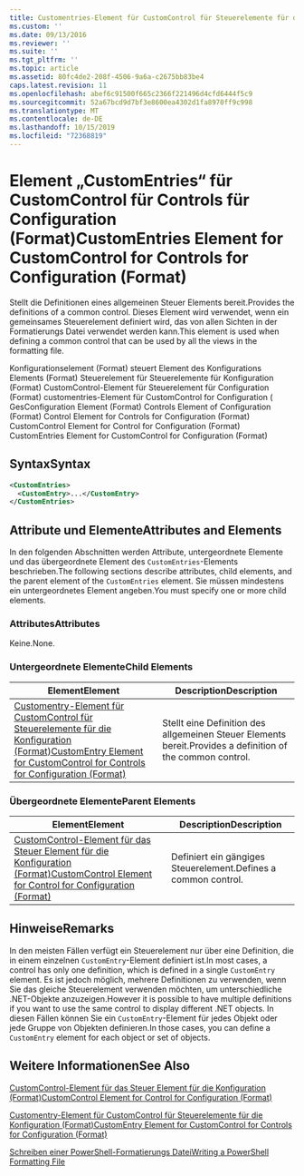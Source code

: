 ```yaml
---
title: Customentries-Element für CustomControl für Steuerelemente für die Konfiguration (Format) | Microsoft-Dokumentation
ms.custom: ''
ms.date: 09/13/2016
ms.reviewer: ''
ms.suite: ''
ms.tgt_pltfrm: ''
ms.topic: article
ms.assetid: 80fc4de2-208f-4506-9a6a-c2675bb83be4
caps.latest.revision: 11
ms.openlocfilehash: abef6c91500f665c2366f221496d4cfd6444f5c9
ms.sourcegitcommit: 52a67bcd9d7bf3e8600ea4302d1fa8970ff9c998
ms.translationtype: MT
ms.contentlocale: de-DE
ms.lasthandoff: 10/15/2019
ms.locfileid: "72368819"
---
```

# <a name="customentries-element-for-customcontrol-for-controls-for-configuration-format"></a><span data-ttu-id="0b446-102">Element „CustomEntries“ für CustomControl für Controls für Configuration (Format)</span><span class="sxs-lookup"><span data-stu-id="0b446-102">CustomEntries Element for CustomControl for Controls for Configuration (Format)</span></span>

<span data-ttu-id="0b446-103">Stellt die Definitionen eines allgemeinen Steuer Elements bereit.</span><span class="sxs-lookup"><span data-stu-id="0b446-103">Provides the definitions of a common control.</span></span> <span data-ttu-id="0b446-104">Dieses Element wird verwendet, wenn ein gemeinsames Steuerelement definiert wird, das von allen Sichten in der Formatierungs Datei verwendet werden kann.</span><span class="sxs-lookup"><span data-stu-id="0b446-104">This element is used when defining a common control that can be used by all the views in the formatting file.</span></span>

<span data-ttu-id="0b446-105">Konfigurationselement (Format) steuert Element des Konfigurations Elements (Format) Steuerelement für Steuerelemente für Konfiguration (Format) CustomControl-Element für Steuerelement für Configuration (Format) customentries-Element für CustomControl for Configuration ( Ges</span><span class="sxs-lookup"><span data-stu-id="0b446-105">Configuration Element (Format) Controls Element of Configuration (Format) Control Element for Controls for Configuration (Format) CustomControl Element for Control for Configuration (Format) CustomEntries Element for CustomControl for Configuration (Format)</span></span>

## <a name="syntax"></a><span data-ttu-id="0b446-106">Syntax</span><span class="sxs-lookup"><span data-stu-id="0b446-106">Syntax</span></span>

```xml
<CustomEntries>
  <CustomEntry>...</CustomEntry>
</CustomEntries>

```

## <a name="attributes-and-elements"></a><span data-ttu-id="0b446-107">Attribute und Elemente</span><span class="sxs-lookup"><span data-stu-id="0b446-107">Attributes and Elements</span></span>

<span data-ttu-id="0b446-108">In den folgenden Abschnitten werden Attribute, untergeordnete Elemente und das übergeordnete Element des `CustomEntries`-Elements beschrieben.</span><span class="sxs-lookup"><span data-stu-id="0b446-108">The following sections describe attributes, child elements, and the parent element of the `CustomEntries` element.</span></span> <span data-ttu-id="0b446-109">Sie müssen mindestens ein untergeordnetes Element angeben.</span><span class="sxs-lookup"><span data-stu-id="0b446-109">You must specify one or more child elements.</span></span>

### <a name="attributes"></a><span data-ttu-id="0b446-110">Attributes</span><span class="sxs-lookup"><span data-stu-id="0b446-110">Attributes</span></span>

<span data-ttu-id="0b446-111">Keine.</span><span class="sxs-lookup"><span data-stu-id="0b446-111">None.</span></span>

### <a name="child-elements"></a><span data-ttu-id="0b446-112">Untergeordnete Elemente</span><span class="sxs-lookup"><span data-stu-id="0b446-112">Child Elements</span></span>

|<span data-ttu-id="0b446-113">Element</span><span class="sxs-lookup"><span data-stu-id="0b446-113">Element</span></span>|<span data-ttu-id="0b446-114">Description</span><span class="sxs-lookup"><span data-stu-id="0b446-114">Description</span></span>|
|-------------|-----------------|
|[<span data-ttu-id="0b446-115">Customentry-Element für CustomControl für Steuerelemente für die Konfiguration (Format)</span><span class="sxs-lookup"><span data-stu-id="0b446-115">CustomEntry Element for CustomControl for Controls for Configuration (Format)</span></span>](./customentry-element-for-customcontrol-for-controls-for-configuration-format.md)|<span data-ttu-id="0b446-116">Stellt eine Definition des allgemeinen Steuer Elements bereit.</span><span class="sxs-lookup"><span data-stu-id="0b446-116">Provides a definition of the common control.</span></span>|

### <a name="parent-elements"></a><span data-ttu-id="0b446-117">Übergeordnete Elemente</span><span class="sxs-lookup"><span data-stu-id="0b446-117">Parent Elements</span></span>

|<span data-ttu-id="0b446-118">Element</span><span class="sxs-lookup"><span data-stu-id="0b446-118">Element</span></span>|<span data-ttu-id="0b446-119">Description</span><span class="sxs-lookup"><span data-stu-id="0b446-119">Description</span></span>|
|-------------|-----------------|
|[<span data-ttu-id="0b446-120">CustomControl-Element für das Steuer Element für die Konfiguration (Format)</span><span class="sxs-lookup"><span data-stu-id="0b446-120">CustomControl Element for Control for Configuration (Format)</span></span>](./customcontrol-element-for-control-for-controls-for-configuration-format.md)|<span data-ttu-id="0b446-121">Definiert ein gängiges Steuerelement.</span><span class="sxs-lookup"><span data-stu-id="0b446-121">Defines a common control.</span></span>|

## <a name="remarks"></a><span data-ttu-id="0b446-122">Hinweise</span><span class="sxs-lookup"><span data-stu-id="0b446-122">Remarks</span></span>

<span data-ttu-id="0b446-123">In den meisten Fällen verfügt ein Steuerelement nur über eine Definition, die in einem einzelnen `CustomEntry`-Element definiert ist.</span><span class="sxs-lookup"><span data-stu-id="0b446-123">In most cases, a control has only one definition, which is defined in a single `CustomEntry` element.</span></span> <span data-ttu-id="0b446-124">Es ist jedoch möglich, mehrere Definitionen zu verwenden, wenn Sie das gleiche Steuerelement verwenden möchten, um unterschiedliche .NET-Objekte anzuzeigen.</span><span class="sxs-lookup"><span data-stu-id="0b446-124">However it is possible to have multiple definitions if you want to use the same control to display different .NET objects.</span></span> <span data-ttu-id="0b446-125">In diesen Fällen können Sie ein `CustomEntry`-Element für jedes Objekt oder jede Gruppe von Objekten definieren.</span><span class="sxs-lookup"><span data-stu-id="0b446-125">In those cases, you can define a `CustomEntry` element for each object or set of objects.</span></span>

## <a name="see-also"></a><span data-ttu-id="0b446-126">Weitere Informationen</span><span class="sxs-lookup"><span data-stu-id="0b446-126">See Also</span></span>

[<span data-ttu-id="0b446-127">CustomControl-Element für das Steuer Element für die Konfiguration (Format)</span><span class="sxs-lookup"><span data-stu-id="0b446-127">CustomControl Element for Control for Configuration (Format)</span></span>](./customcontrol-element-for-control-for-controls-for-configuration-format.md)

[<span data-ttu-id="0b446-128">Customentry-Element für CustomControl für Steuerelemente für die Konfiguration (Format)</span><span class="sxs-lookup"><span data-stu-id="0b446-128">CustomEntry Element for CustomControl for Controls for Configuration (Format)</span></span>](./customentry-element-for-customcontrol-for-controls-for-configuration-format.md)

[<span data-ttu-id="0b446-129">Schreiben einer PowerShell-Formatierungs Datei</span><span class="sxs-lookup"><span data-stu-id="0b446-129">Writing a PowerShell Formatting File</span></span>](./writing-a-powershell-formatting-file.md)
